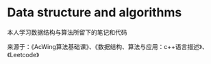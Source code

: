 ﻿# Data structure and algorithms

本人学习数据结构与算法所留下的笔记和代码

来源于：《AcWing算法基础课》、《数据结构、算法与应用：c++语言描述》、《Leetcode》

